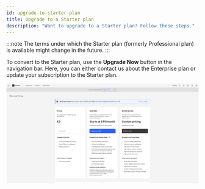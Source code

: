 ```yaml
---
id: upgrade-to-starter-plan
title: Upgrade to a Starter plan
description: "Want to upgrade to a Starter plan? Follow these steps."
---
```


:::note
The terms under which the Starter plan (formerly Professional plan) is available might change in the future.
:::

To convert to the Starter plan, use the **Upgrade Now** button in the navigation bar. Here, you can either contact us about the Enterprise plan or update your subscription to the Starter plan.

![paid-request](./img/checkout.png)
